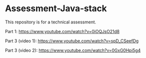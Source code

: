 # Assessment-Java-stack
This repository is for a technical assessment.

Part 1: https://www.youtube.com/watch?v=0iOQJsO21d8

Part 3 (video 1):  https://www.youtube.com/watch?v=spD_CSeefDg

Part 3 (video 2): https://www.youtube.com/watch?v=0GxG0Hpi5g4